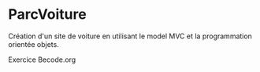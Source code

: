 # ParcVoiture

Création d'un site de voiture en utilisant le model MVC et la programmation orientée objets.

Exercice Becode.org
